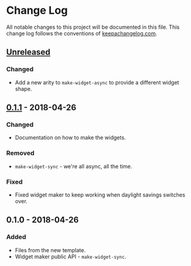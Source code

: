 # Change Log
All notable changes to this project will be documented in this file. This change log follows the conventions of [keepachangelog.com](http://keepachangelog.com/).

## [Unreleased]
### Changed
- Add a new arity to `make-widget-async` to provide a different widget shape.

## [0.1.1] - 2018-04-26
### Changed
- Documentation on how to make the widgets.

### Removed
- `make-widget-sync` - we're all async, all the time.

### Fixed
- Fixed widget maker to keep working when daylight savings switches over.

## 0.1.0 - 2018-04-26
### Added
- Files from the new template.
- Widget maker public API - `make-widget-sync`.

[Unreleased]: https://github.com/your-name/clj-scad-things/compare/0.1.1...HEAD
[0.1.1]: https://github.com/your-name/clj-scad-things/compare/0.1.0...0.1.1

